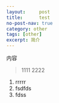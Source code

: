 ```yaml
---
layout:     post
title:      test
no-post-nav: true
category: other
tags: [other]
excerpt: 简介
---
```

内容
>1111
2222


1. rrrrr
2. fsdfds
2. fdss

